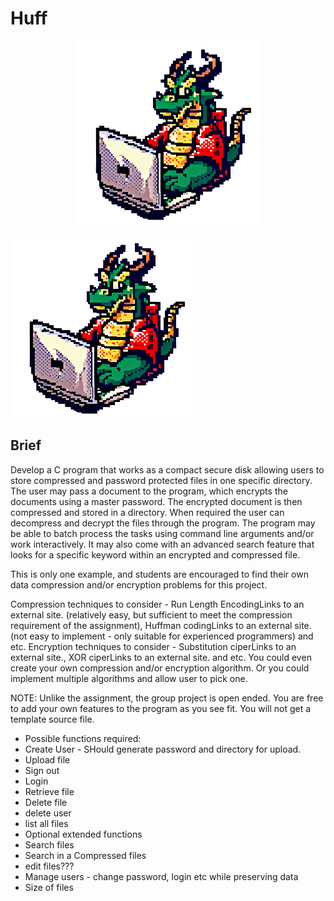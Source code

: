 # Huff

<div align="center">
  <img src="huff.png" alt="Huff Image">
</div>

![Huff Image](huff.png)

## Brief
Develop a C program that works as a compact secure disk allowing users to store compressed and password protected files in one specific directory. The user may pass a document to the program, which encrypts the documents using a master password. The encrypted document is then compressed and stored in a directory. When required the user can decompress and decrypt the files through the program. The program may be able to batch process the tasks using command line arguments and/or work interactively. It may also come with an advanced search feature that looks for a specific keyword within an encrypted and compressed file.


This is only one example, and students are encouraged to find their own data compression and/or encryption problems for this project.

Compression techniques to consider - Run Length EncodingLinks to an external site. (relatively easy, but sufficient to meet the compression requirement of the assignment),  Huffman codingLinks to an external site. (not easy to implement - only suitable for experienced programmers) and etc.
Encryption techniques to consider - Substitution ciperLinks to an external site., XOR ciperLinks to an external site. and etc.
You could even create your own compression and/or encryption algorithm. Or you could implement multiple algorithms and allow user to pick one.

NOTE: Unlike the assignment, the group project is open ended. You are free to add your own features to the program as you see fit. You will not get a template source file.

 - Possible functions required:
 - Create User - SHould generate password and directory for upload.
 - Upload file
 - Sign out
 - Login
 - Retrieve file
 - Delete file
 - delete user
 - list all files
 - Optional extended functions
 - Search files
 - Search in a Compressed files
 - edit files???
 - Manage users - change password, login etc while preserving data
 - Size of files